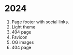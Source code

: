 # 2024

1. Page footer with social links.
2. Light theme
3. 404 page
4. Favicon
5. OG images
6. 404 page
